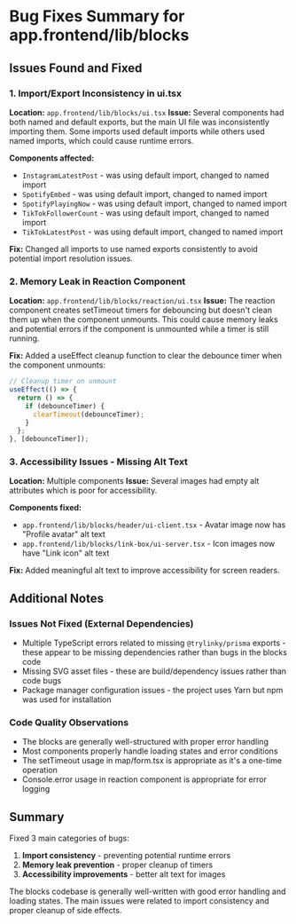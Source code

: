 # Bug Fixes Summary for app.frontend/lib/blocks

## Issues Found and Fixed

### 1. Import/Export Inconsistency in ui.tsx
**Location:** `app.frontend/lib/blocks/ui.tsx`
**Issue:** Several components had both named and default exports, but the main UI file was inconsistently importing them. Some imports used default imports while others used named imports, which could cause runtime errors.

**Components affected:**
- `InstagramLatestPost` - was using default import, changed to named import
- `SpotifyEmbed` - was using default import, changed to named import  
- `SpotifyPlayingNow` - was using default import, changed to named import
- `TikTokFollowerCount` - was using default import, changed to named import
- `TikTokLatestPost` - was using default import, changed to named import

**Fix:** Changed all imports to use named exports consistently to avoid potential import resolution issues.

### 2. Memory Leak in Reaction Component
**Location:** `app.frontend/lib/blocks/reaction/ui.tsx`
**Issue:** The reaction component creates setTimeout timers for debouncing but doesn't clean them up when the component unmounts. This could cause memory leaks and potential errors if the component is unmounted while a timer is still running.

**Fix:** Added a useEffect cleanup function to clear the debounce timer when the component unmounts:
```typescript
// Cleanup timer on unmount
useEffect(() => {
  return () => {
    if (debounceTimer) {
      clearTimeout(debounceTimer);
    }
  };
}, [debounceTimer]);
```

### 3. Accessibility Issues - Missing Alt Text
**Location:** Multiple components
**Issue:** Several images had empty alt attributes which is poor for accessibility.

**Components fixed:**
- `app.frontend/lib/blocks/header/ui-client.tsx` - Avatar image now has "Profile avatar" alt text
- `app.frontend/lib/blocks/link-box/ui-server.tsx` - Icon images now have "Link icon" alt text

**Fix:** Added meaningful alt text to improve accessibility for screen readers.

## Additional Notes

### Issues Not Fixed (External Dependencies)
- Multiple TypeScript errors related to missing `@trylinky/prisma` exports - these appear to be missing dependencies rather than bugs in the blocks code
- Missing SVG asset files - these are build/dependency issues rather than code bugs
- Package manager configuration issues - the project uses Yarn but npm was used for installation

### Code Quality Observations
- The blocks are generally well-structured with proper error handling
- Most components properly handle loading states and error conditions
- The setTimeout usage in map/form.tsx is appropriate as it's a one-time operation
- Console.error usage in reaction component is appropriate for error logging

## Summary
Fixed 3 main categories of bugs:
1. **Import consistency** - preventing potential runtime errors
2. **Memory leak prevention** - proper cleanup of timers
3. **Accessibility improvements** - better alt text for images

The blocks codebase is generally well-written with good error handling and loading states. The main issues were related to import consistency and proper cleanup of side effects.